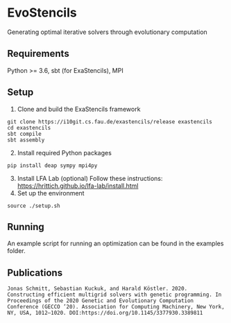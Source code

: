 # EvoStencils
Generating optimal iterative solvers through evolutionary computation
## Requirements
Python >= 3.6, sbt (for ExaStencils), MPI
## Setup
1. Clone and build the ExaStencils framework
```
git clone https://i10git.cs.fau.de/exastencils/release exastencils
cd exastencils
sbt compile
sbt assembly
```
2. Install required Python packages
```
pip install deap sympy mpi4py
```
3. Install LFA Lab (optional)
  Follow these instructions: https://hrittich.github.io/lfa-lab/install.html 
4. Set up the environment
```
source ./setup.sh
```
## Running
An example script for running an optimization can be found in the examples folder.

## Publications
```
Jonas Schmitt, Sebastian Kuckuk, and Harald Köstler. 2020. Constructing efficient multigrid solvers with genetic programming. In Proceedings of the 2020 Genetic and Evolutionary Computation Conference (GECCO ’20). Association for Computing Machinery, New York, NY, USA, 1012–1020. DOI:https://doi.org/10.1145/3377930.3389811
```
